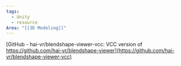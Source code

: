 ```yaml
---
tags:
  - Unity 
  - resource
Area: "[[3D Modeling]]"
---
```


[GitHub - hai-vr/blendshape-viewer-vcc: VCC version of https://github.com/hai-vr/blendshape-viewer](https://github.com/hai-vr/blendshape-viewer-vcc)